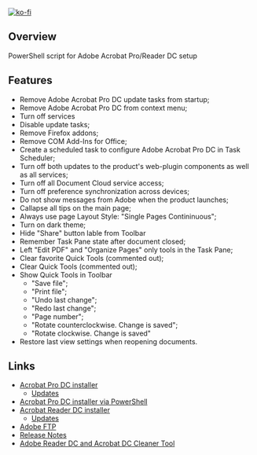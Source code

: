 [![ko-fi](https://www.ko-fi.com/img/githubbutton_sm.svg)](https://ko-fi.com/Q5Q51QUJC)

## Overview

PowerShell script for Adobe Acrobat Pro/Reader DC setup

## Features

- Remove Adobe Acrobat Pro DC update tasks from startup;
- Remove Adobe Acrobat Pro DC from context menu;
- Turn off services
- Disable update tasks;
- Remove Firefox addons;
- Remove COM Add-Ins for Office;
- Create a scheduled task to configure Adobe Acrobat Pro DC in Task Scheduler;
- Turn off both updates to the product's web-plugin components as well as all services;
- Turn off all Document Cloud service access;
- Turn off preference synchronization across devices;
- Do not show messages from Adobe when the product launches;
- Callapse all tips on the main page;
- Always use page Layout Style: "Single Pages Contininuous";
- Turn on dark theme;
- Hide "Share" button lable from Toolbar
- Remember Task Pane state after document closed;
- Left "Edit PDF" and "Organize Pages" only tools in the Task Pane;
- Clear favorite Quick Tools (сommented out);
- Clear Quick Tools (сommented out);
- Show Quick Tools in Toolbar
  - "Save file";
  - "Print file";
  - "Undo last change";
  - "Redo last change";
  - "Page number";
  - "Rotate counterclockwise. Change is saved";
  - "Rotate clockwise. Change is saved"
- Restore last view settings when reopening documents.

## Links

- [Acrobat Pro DC installer](https://helpx.adobe.com/acrobat/kb/acrobat-dc-downloads.html)
  - [Updates](https://supportdownloads.adobe.com/product.jsp?product=1&platform=Windows)
- [Acrobat Pro DC installer via PowerShell](https://github.com/farag2/Utilities/blob/master/Download%20Acrobat%20DC%20Pro.ps1)
- [Acrobat Reader DC installer](https://get.adobe.com/ru/reader/enterprise/)
  - [Updates](https://supportdownloads.adobe.com/product.jsp?product=10&platform=Windows)
- [Adobe FTP](https://adobe.ly/2AH9wEw)
- [Release Notes](https://www.adobe.com/devnet-docs/acrobatetk/tools/ReleaseNotesDC/index.html)
- [Adobe Reader DC and Acrobat DC Cleaner Tool](https://labs.adobe.com/downloads/acrobatcleaner.html)
